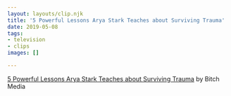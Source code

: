 ```yaml
---
layout: layouts/clip.njk
title: '5 Powerful Lessons Arya Stark Teaches about Surviving Trauma'
date: 2019-05-08 
tags:
- television
- clips
images: []

---
```

[5 Powerful Lessons Arya Stark Teaches about Surviving Trauma](https://www.bitchmedia.org/article/arya-stark-lessons-about-trauma) by Bitch Media
